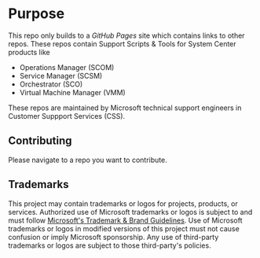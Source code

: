 # Purpose

This repo only builds to a *GitHub Pages* site which contains links to other repos. These repos contain Support Scripts & Tools for System Center products like
- Operations Manager (SCOM)
- Service Manager (SCSM)
- Orchestrator (SCO)
- Virtual Machine Manager (VMM) 

These repos are maintained by Microsoft technical support engineers in Customer Suppport Services (CSS).

## Contributing

Please navigate to a repo you want to contribute.

## Trademarks

This project may contain trademarks or logos for projects, products, or services. Authorized use of Microsoft 
trademarks or logos is subject to and must follow 
[Microsoft's Trademark & Brand Guidelines](https://www.microsoft.com/en-us/legal/intellectualproperty/trademarks/usage/general).
Use of Microsoft trademarks or logos in modified versions of this project must not cause confusion or imply Microsoft sponsorship.
Any use of third-party trademarks or logos are subject to those third-party's policies.
